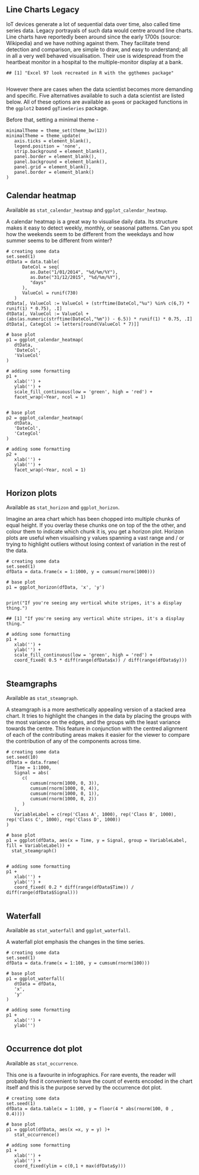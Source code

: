 Line Charts Legacy
------------------

IoT devices generate a lot of sequential data over time, also called
time series data. Legacy portrayals of such data would centre around
line charts. Line charts have reportedly been around since the early
1700s (source: Wikipedia) and we have nothing against them. They
facilitate trend detection and comparison, are simple to draw, and easy
to understand; all in all a very well behaved visualisation. Their use
is widespread from the heartbeat monitor in a hospital to the
multiple-monitor display at a bank.

    ## [1] "Excel 97 look recreated in R with the ggthemes package"

<img src="README_files/figure-markdown_strict/excel97_line-1.png" title="" alt="" style="display: block; margin: auto;" />

However there are cases when the data scientist becomes more demanding
and specific. Five alternatives available to such a data scientist are
listed below. All of these options are available as `geom`s or packaged
functions in the `ggplot2` based `ggTimeSeries` package.

Before that, setting a minimal theme -

    minimalTheme = theme_set(theme_bw(12))
    minimalTheme = theme_update(
       axis.ticks = element_blank(), 
       legend.position = 'none',
       strip.background = element_blank(), 
       panel.border = element_blank(), 
       panel.background = element_blank(), 
       panel.grid = element_blank(), 
       panel.border = element_blank()
    )

Calendar heatmap
----------------

Available as `stat_calendar_heatmap` and `ggplot_calendar_heatmap`.

A calendar heatmap is a great way to visualise daily data. Its structure
makes it easy to detect weekly, monthly, or seasonal patterns. Can you
spot how the weekends seem to be different from the weekdays and how
summer seems to be different from winter?

    # creating some data
    set.seed(1)
    dtData = data.table(
          DateCol = seq(
             as.Date("1/01/2014", "%d/%m/%Y"),
             as.Date("31/12/2015", "%d/%m/%Y"),
             "days"
          ),
          ValueCol = runif(730)
       )
    dtData[, ValueCol := ValueCol + (strftime(DateCol,"%u") %in% c(6,7) * runif(1) * 0.75), .I]
    dtData[, ValueCol := ValueCol + (abs(as.numeric(strftime(DateCol,"%m")) - 6.5)) * runif(1) * 0.75, .I]
    dtData[, CategCol := letters[round(ValueCol * 7)]]

    # base plot
    p1 = ggplot_calendar_heatmap(
       dtData,
       'DateCol',
       'ValueCol'
    )

    # adding some formatting
    p1 + 
       xlab('') + 
       ylab('') + 
       scale_fill_continuous(low = 'green', high = 'red') + 
       facet_wrap(~Year, ncol = 1)

<img src="README_files/figure-markdown_strict/calendar_heatmap-1.png" title="" alt="" style="display: block; margin: auto;" />

    # base plot
    p2 = ggplot_calendar_heatmap(
       dtData,
       'DateCol',
       'CategCol'
    )

    # adding some formatting
    p2 + 
       xlab('') + 
       ylab('') + 
       facet_wrap(~Year, ncol = 1)

<img src="README_files/figure-markdown_strict/calendar_heatmap-2.png" title="" alt="" style="display: block; margin: auto;" />

Horizon plots
-------------

Available as `stat_horizon` and `ggplot_horizon`.

Imagine an area chart which has been chopped into multiple chunks of
equal height. If you overlay these chunks one on top of the the other,
and colour them to indicate which chunk it is, you get a horizon plot.
Horizon plots are useful when visualising y values spanning a vast range
and / or trying to highlight outliers without losing context of
variation in the rest of the data.

    # creating some data
    set.seed(1)
    dfData = data.frame(x = 1:1000, y = cumsum(rnorm(1000)))

    # base plot
    p1 = ggplot_horizon(dfData, 'x', 'y')


    print("If you're seeing any vertical white stripes, it's a display thing.")

    ## [1] "If you're seeing any vertical white stripes, it's a display thing."

    # adding some formatting
    p1 + 
       xlab('') + 
       ylab('') + 
       scale_fill_continuous(low = 'green', high = 'red') + 
       coord_fixed( 0.5 * diff(range(dfData$x)) / diff(range(dfData$y)))

<img src="README_files/figure-markdown_strict/horizon-1.png" title="" alt="" style="display: block; margin: auto;" />

Steamgraphs
-----------

Available as `stat_steamgraph`.

A steamgraph is a more aesthetically appealing version of a stacked area
chart. It tries to highlight the changes in the data by placing the
groups with the most variance on the edges, and the groups with the
least variance towards the centre. This feature in conjunction with the
centred alignment of each of the contributing areas makes it easier for
the viewer to compare the contribution of any of the components across
time.

    # creating some data
    set.seed(10)
    dfData = data.frame(
       Time = 1:1000,
       Signal = abs(
          c(
             cumsum(rnorm(1000, 0, 3)), 
             cumsum(rnorm(1000, 0, 4)), 
             cumsum(rnorm(1000, 0, 1)),
             cumsum(rnorm(1000, 0, 2))
          )
       ),
       VariableLabel = c(rep('Class A', 1000), rep('Class B', 1000), rep('Class C', 1000), rep('Class D', 1000))
    )

    # base plot
    p1 = ggplot(dfData, aes(x = Time, y = Signal, group = VariableLabel, fill = VariableLabel)) +
      stat_steamgraph()


    # adding some formatting
    p1 + 
       xlab('') + 
       ylab('') + 
       coord_fixed( 0.2 * diff(range(dfData$Time)) / diff(range(dfData$Signal)))

<img src="README_files/figure-markdown_strict/steamgraph-1.png" title="" alt="" style="display: block; margin: auto;" />

Waterfall
---------

Available as `stat_waterfall` and `ggplot_waterfall`.

A waterfall plot emphasis the changes in the time series.

    # creating some data
    set.seed(1)
    dfData = data.frame(x = 1:100, y = cumsum(rnorm(100)))

    # base plot
    p1 = ggplot_waterfall(
       dtData = dfData,
       'x',
       'y'
    )

    # adding some formatting
    p1 + 
       xlab('') + 
       ylab('')

<img src="README_files/figure-markdown_strict/waterfall-1.png" title="" alt="" style="display: block; margin: auto;" />

Occurrence dot plot
-------------------

Available as `stat_occurrence`.

This one is a favourite in infographics. For rare events, the reader
will probably find it convenient to have the count of events encoded in
the chart itself and this is the purpose served by the occurrence dot
plot.

    # creating some data
    set.seed(1)
    dfData = data.table(x = 1:100, y = floor(4 * abs(rnorm(100, 0 , 0.4))))

    # base plot
    p1 = ggplot(dfData, aes(x =x, y = y) )+
       stat_occurrence()

    # adding some formatting   
    p1 +
       xlab('') + 
       ylab('') + 
       coord_fixed(ylim = c(0,1 + max(dfData$y)))

<img src="README_files/figure-markdown_strict/occurrence_dotplot-1.png" title="" alt="" style="display: block; margin: auto;" />
